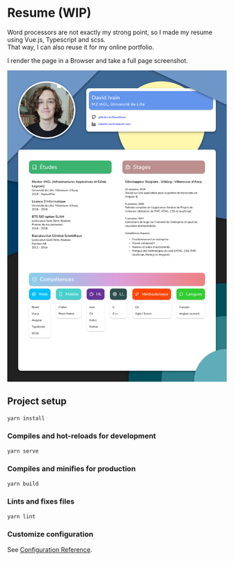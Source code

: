 # Resume (WIP)

Word processors are not exactly my strong point, so I made my resume using Vue.js, Typescript and scss.<br/>
That way, I can also reuse it for my online portfolio.

I render the page in a Browser and take a full page screenshot.

![My resume](readme_images/resume.jpg)

## Project setup
```
yarn install
```

### Compiles and hot-reloads for development
```
yarn serve
```

### Compiles and minifies for production
```
yarn build
```

### Lints and fixes files
```
yarn lint
```

### Customize configuration
See [Configuration Reference](https://cli.vuejs.org/config/).
